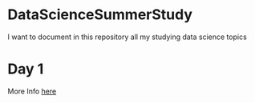 # DataScienceSummerStudy
I want to document in this repository all my studying data science topics

# Day 1

More Info [here](Day1/day1.md)